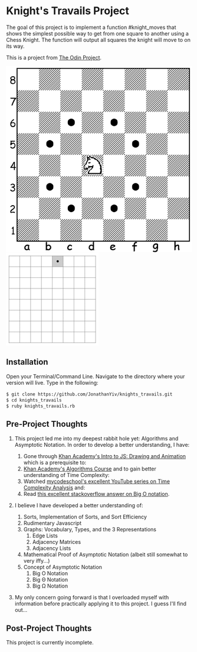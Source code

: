 # Knight's Travails Project

The goal of this project is to implement a function #knight_moves that shows the simplest possible way to get from one square to another using a Chess Knight.
The function will output all squares the knight will move to on its way.

This is a project from [The Odin Project](https://www.theodinproject.com/courses/ruby-programming/lessons/data-structures-and-algorithms).

![Knight Possible Moves](/moves.gif)
![Knight Movement](/travails.gif)

## Installation

Open your Terminal/Command Line. Navigate to the directory where your version will live. Type in the following:

```
$ git clone https://github.com/JonathanYiv/knights_travails.git
$ cd knights_travails
$ ruby knights_travails.rb
```

## Pre-Project Thoughts

1. This project led me into my deepest rabbit hole yet: Algorithms and Asymptotic Notation. In order to develop a better understanding, I have:

	1. Gone through [Khan Academy's Intro to JS: Drawing and Animation](https://www.khanacademy.org/computing/computer-programming/programming) which is a prerequisite to:
	2. [Khan Academy's Algorithms Course](https://www.khanacademy.org/computing/computer-science/algorithms) and to gain better understanding of Time Complexity:
	3. Watched [mycodeschool's excellent YouTube series on Time Complexity Analysis](https://www.youtube.com/playlist?list=PL2_aWCzGMAwI9HK8YPVBjElbLbI3ufctn) and:
	4. Read [this excellent stackoverflow answer on Big O notation](https://stackoverflow.com/questions/487258/what-is-a-plain-english-explanation-of-big-o-notation).

2. I believe I have developed a better understanding of:

	1. Sorts, Implementation of Sorts, and Sort Efficiency
	2. Rudimentary Javascript
	3. Graphs: Vocabulary, Types, and the 3 Representations
		1. Edge Lists
		2. Adjacency Matrices
		3. Adjacency Lists
	4. Mathematical Proof of Asymptotic Notation (albeit still somewhat to very iffy...)
	5. Concept of Asymptotic Notation
		1. Big O Notation
		2. Big Θ Notation
		3. Big Ω Notation

3. My only concern going forward is that I overloaded myself with information before practically applying it to this project. I guess I'll find out...

## Post-Project Thoughts

This project is currently incomplete.